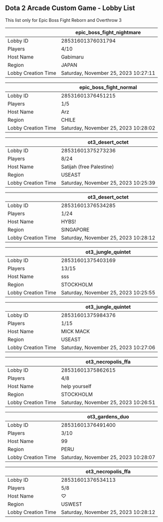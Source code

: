 ## Dota 2 Arcade Custom Game - Lobby List

This list only for Epic Boss Fight Reborn and Overthrow 3

|  | epic_boss_fight_nightmare |
| ------ | ------ |
| Lobby ID | 28531601376031794 |
| Players | 4/10 |
| Host Name | Gabimaru |
| Region | JAPAN |
| Lobby Creation Time | Saturday, November 25, 2023 10:27:11 |


|  | epic_boss_fight_normal |
| ------ | ------ |
| Lobby ID | 28531601376451215 |
| Players | 1/5 |
| Host Name | Arz |
| Region | CHILE |
| Lobby Creation Time | Saturday, November 25, 2023 10:28:02 |


|  | ot3_desert_octet |
| ------ | ------ |
| Lobby ID | 28531601375273236 |
| Players | 8/24 |
| Host Name | Satijah (free Palestine) |
| Region | USEAST |
| Lobby Creation Time | Saturday, November 25, 2023 10:25:39 |


|  | ot3_desert_octet |
| ------ | ------ |
| Lobby ID | 28531601376534285 |
| Players | 1/24 |
| Host Name | HYBS! |
| Region | SINGAPORE |
| Lobby Creation Time | Saturday, November 25, 2023 10:28:12 |


|  | ot3_jungle_quintet |
| ------ | ------ |
| Lobby ID | 28531601375403169 |
| Players | 13/15 |
| Host Name | sss |
| Region | STOCKHOLM |
| Lobby Creation Time | Saturday, November 25, 2023 10:25:55 |


|  | ot3_jungle_quintet |
| ------ | ------ |
| Lobby ID | 28531601375984376 |
| Players | 1/15 |
| Host Name | MICK MACK |
| Region | USEAST |
| Lobby Creation Time | Saturday, November 25, 2023 10:27:06 |


|  | ot3_necropolis_ffa |
| ------ | ------ |
| Lobby ID | 28531601375862615 |
| Players | 4/8 |
| Host Name | help yourself |
| Region | STOCKHOLM |
| Lobby Creation Time | Saturday, November 25, 2023 10:26:51 |


|  | ot3_gardens_duo |
| ------ | ------ |
| Lobby ID | 28531601376491400 |
| Players | 3/10 |
| Host Name | 99 |
| Region | PERU |
| Lobby Creation Time | Saturday, November 25, 2023 10:28:07 |


|  | ot3_necropolis_ffa |
| ------ | ------ |
| Lobby ID | 28531601376534113 |
| Players | 5/8 |
| Host Name | ♡ |
| Region | USWEST |
| Lobby Creation Time | Saturday, November 25, 2023 10:28:12 |


